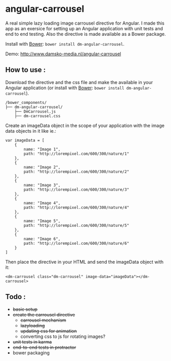 angular-carrousel
=================

A real simple lazy loading image carrousel directive for Angular. I made this app as an exersice for setting up an Angular application with unit tests and end to end testing. Also the directive is made available as a Bower package.

Install with [Bower](http://bower.io): `bower install dm-angular-carrousel`.

Demo: http://www.damsko-media.nl/angular-carrousel

## How to use :

Download the directive and the css file and make the available in your Angular application (or install with [Bower](http://bower.io): `bower install dm-angular-carrousel`).

```
/bower_components/
├── dm-angular-carrousel/
    ├── DmCarrousel.js
    ├── dm-carrousel.css
```

Create an imageData object in the scope of your application with the image data objects in it like ie.:

```
var imageData = [
	{
        name: "Image 1",
        path: "http://lorempixel.com/600/300/nature/1"
    },
    {
        name: "Image 2",
        path: "http://lorempixel.com/600/300/nature/2"
    },
    {
        name: "Image 3",
        path: "http://lorempixel.com/600/300/nature/3"
    },
    {
        name: "Image 4",
        path: "http://lorempixel.com/600/300/nature/4"
    },
    {
        name: "Image 5",
        path: "http://lorempixel.com/600/300/nature/5"
    },
    {
        name: "Image 6",
        path: "http://lorempixel.com/600/300/nature/6"
    }
]
```

Then place the directive in your HTML and send the imageData object with it:

```
<dm-carrousel class="dm-carrousel" image-data="imageData"></dm-carrousel>
```


## Todo :
 - ~~basic setup~~
 - ~~create the carrousel directive~~
 	- ~~carrousel mechanism~~
 	- ~~lazyloading~~
 	- ~~updating css for animation~~
 	- converting css to js for rotating images?
 - ~~unit tests in karma~~
 - ~~end-to-end tests in protractor~~
 - bower packaging
 


